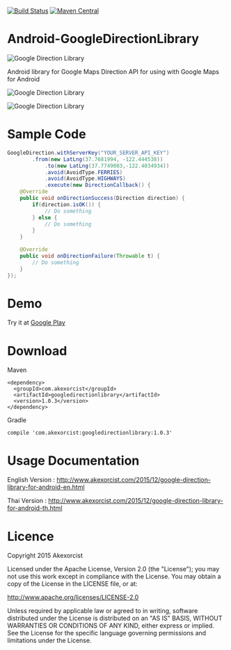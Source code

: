 [![Build Status](https://travis-ci.org/akexorcist/Android-GoogleDirectionLibrary.svg?branch=master)](https://travis-ci.org/akexorcist/Android-GoogleDirectionLibrary) [![Maven Central](https://maven-badges.herokuapp.com/maven-central/com.akexorcist/googledirectionlibrary/badge.svg)](https://maven-badges.herokuapp.com/maven-central/com.akexorcist/googledirectionlibrary)


# Android-GoogleDirectionLibrary
![Google Direction Library](https://raw.githubusercontent.com/akexorcist/Android-GoogleDirectionLibrary/master/image/google-direction-library_header.jpg)

Android library for Google Maps Direction API for using with Google Maps for Android

![Google Direction Library](https://raw.githubusercontent.com/akexorcist/Android-GoogleDirectionLibrary/master/image/google-direction-library_01.jpg)

![Google Direction Library](https://raw.githubusercontent.com/akexorcist/Android-GoogleDirectionLibrary/master/image/google-direction-library_02.jpg)


Sample Code
===============================

```java
GoogleDirection.withServerKey("YOUR_SERVER_API_KEY")
        .from(new LatLng(37.7681994, -122.444538))
		    .to(new LatLng(37.7749003,-122.4034934))
		    .avoid(AvoidType.FERRIES)
		    .avoid(AvoidType.HIGHWAYS)
		    .execute(new DirectionCallback() {
    @Override
    public void onDirectionSuccess(Direction direction) {
        if(direction.isOK()) {
            // Do something
        } else {
            // Do something
        }
    }

    @Override
    public void onDirectionFailure(Throwable t) {
        // Do something
    }
});
```


Demo
===============================

Try it at [Google Play](https://play.google.com/store/apps/details?id=com.akexorcist.googledirection.sample)


Download
===============================

Maven
```
<dependency>
  <groupId>com.akexorcist</groupId>
  <artifactId>googledirectionlibrary</artifactId>
  <version>1.0.3</version>
</dependency>
```

Gradle
```
compile 'com.akexorcist:googledirectionlibrary:1.0.3'
```

Usage Documentation
===============================
English Version : http://www.akexorcist.com/2015/12/google-direction-library-for-android-en.html

Thai Version : http://www.akexorcist.com/2015/12/google-direction-library-for-android-th.html


Licence
===========================
Copyright 2015 Akexorcist

Licensed under the Apache License, Version 2.0 (the "License"); you may not use this work except in compliance with the License. You may obtain a copy of the License in the LICENSE file, or at:

http://www.apache.org/licenses/LICENSE-2.0

Unless required by applicable law or agreed to in writing, software distributed under the License is distributed on an "AS IS" BASIS, WITHOUT WARRANTIES OR CONDITIONS OF ANY KIND, either express or implied. See the License for the specific language governing permissions and limitations under the License.

